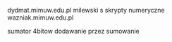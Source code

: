 dydmat.mimuw.edu.pl
milewski s skrypty numeryczne
wazniak.mimuw.edu.pl

sumator 4bitow
dodawanie przez sumowanie